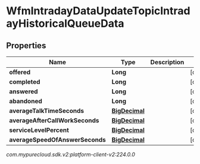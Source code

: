# WfmIntradayDataUpdateTopicIntradayHistoricalQueueData


## Properties

| Name | Type | Description | Notes |
| ------------ | ------------- | ------------- | ------------- |
| **offered** | **Long** |  |  [optional] |
| **completed** | **Long** |  |  [optional] |
| **answered** | **Long** |  |  [optional] |
| **abandoned** | **Long** |  |  [optional] |
| **averageTalkTimeSeconds** | [**BigDecimal**](BigDecimal) |  |  [optional] |
| **averageAfterCallWorkSeconds** | [**BigDecimal**](BigDecimal) |  |  [optional] |
| **serviceLevelPercent** | [**BigDecimal**](BigDecimal) |  |  [optional] |
| **averageSpeedOfAnswerSeconds** | [**BigDecimal**](BigDecimal) |  |  [optional] |




_com.mypurecloud.sdk.v2:platform-client-v2:224.0.0_
